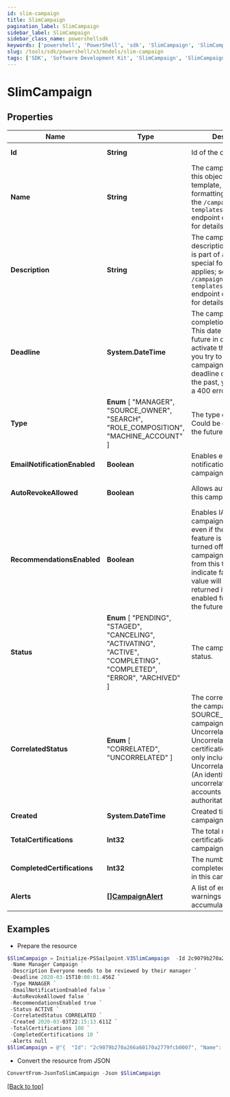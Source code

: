 ```yaml
---
id: slim-campaign
title: SlimCampaign
pagination_label: SlimCampaign
sidebar_label: SlimCampaign
sidebar_class_name: powershellsdk
keywords: ['powershell', 'PowerShell', 'sdk', 'SlimCampaign', 'SlimCampaign'] 
slug: /tools/sdk/powershell/v3/models/slim-campaign
tags: ['SDK', 'Software Development Kit', 'SlimCampaign', 'SlimCampaign']
---
```



# SlimCampaign

## Properties

Name | Type | Description | Notes
------------ | ------------- | ------------- | -------------
**Id** | **String** | Id of the campaign | [optional] [readonly] 
**Name** | **String** | The campaign name. If this object is part of a template, special formatting applies; see the `/campaign-templates/{id}/generate` endpoint documentation for details.  | [required]
**Description** | **String** | The campaign description. If this object is part of a template, special formatting applies; see the `/campaign-templates/{id}/generate` endpoint documentation for details.  | [required]
**Deadline** | **System.DateTime** | The campaign's completion deadline.  This date must be in the future in order to activate the campaign.  If you try to activate a campaign with a deadline of today or in the past, you will receive a 400 error response. | [optional] 
**Type** |  **Enum** [  "MANAGER",    "SOURCE_OWNER",    "SEARCH",    "ROLE_COMPOSITION",    "MACHINE_ACCOUNT" ] | The type of campaign. Could be extended in the future. | [required]
**EmailNotificationEnabled** | **Boolean** | Enables email notification for this campaign | [optional] [default to $false]
**AutoRevokeAllowed** | **Boolean** | Allows auto revoke for this campaign | [optional] [default to $false]
**RecommendationsEnabled** | **Boolean** | Enables IAI for this campaign. Accepts true even if the IAI product feature is off. If IAI is turned off then campaigns generated from this template will indicate false. The real value will then be returned if IAI is ever enabled for the org in the future. | [optional] [default to $false]
**Status** |  **Enum** [  "PENDING",    "STAGED",    "CANCELING",    "ACTIVATING",    "ACTIVE",    "COMPLETING",    "COMPLETED",    "ERROR",    "ARCHIVED" ] | The campaign's current status. | [optional] [readonly] 
**CorrelatedStatus** |  **Enum** [  "CORRELATED",    "UNCORRELATED" ] | The correlatedStatus of the campaign. Only SOURCE_OWNER campaigns can be Uncorrelated. An Uncorrelated certification campaign only includes Uncorrelated identities (An identity is uncorrelated if it has no accounts on an authoritative source). | [optional] 
**Created** | **System.DateTime** | Created time of the campaign | [optional] [readonly] 
**TotalCertifications** | **Int32** | The total number of certifications in this campaign. | [optional] [readonly] 
**CompletedCertifications** | **Int32** | The number of completed certifications in this campaign. | [optional] [readonly] 
**Alerts** | [**[]CampaignAlert**](campaign-alert) | A list of errors and warnings that have accumulated. | [optional] [readonly] 

## Examples

- Prepare the resource
```powershell
$SlimCampaign = Initialize-PSSailpoint.V3SlimCampaign  -Id 2c9079b270a266a60170a2779fcb0007 `
 -Name Manager Campaign `
 -Description Everyone needs to be reviewed by their manager `
 -Deadline 2020-03-15T10:00:01.456Z `
 -Type MANAGER `
 -EmailNotificationEnabled false `
 -AutoRevokeAllowed false `
 -RecommendationsEnabled true `
 -Status ACTIVE `
 -CorrelatedStatus CORRELATED `
 -Created 2020-03-03T22:15:13.611Z `
 -TotalCertifications 100 `
 -CompletedCertifications 10 `
 -Alerts null
$SlimCampaign = @"{  "Id": "2c9079b270a266a60170a2779fcb0007", "Name": "Manager Campaign", "Description": "Everyone needs to be reviewed by their manager", "Deadline": "2020-03-15T10:00:01.456Z", "Type": "MANAGER", "EmailNotificationEnabled": false, "AutoRevokeAllowed": false, "RecommendationsEnabled": true, "Status": "ACTIVE", "CorrelatedStatus": "CORRELATED", "Created": "2020-03-03T22:15:13.611Z", "TotalCertifications": "100", "CompletedCertifications": "10", "Alerts": null }"@
```

- Convert the resource from JSON
```powershell
ConvertFrom-JsonToSlimCampaign -Json $SlimCampaign
```


[[Back to top]](#) 

